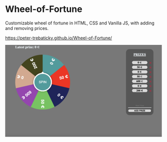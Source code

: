 # Wheel-of-Fortune

Customizable wheel of fortune in HTML, CSS and Vanilla JS, with adding and removing prices.

https://peter-trebaticky.github.io/Wheel-of-Fortune/

![](demo.png)
